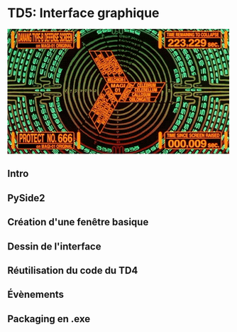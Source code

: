 # TD5: Interface graphique

![](./img/111962.gif)

## Intro


## PySide2


## Création d'une fenêtre basique


## Dessin de l'interface


## Réutilisation du code du TD4


## Évènements


## Packaging en .exe
